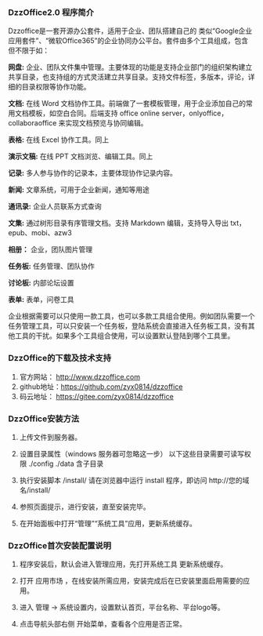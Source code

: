 ﻿
### DzzOffice2.0 程序简介   

   Dzzoffice是一套开源办公套件，适用于企业、团队搭建自己的 类似“Google企业应用套件”、“微软Office365”的企业协同办公平台。套件由多个工具组成，包含但不限于如：

**网盘:**  企业、团队文件集中管理。主要体现的功能是支持企业部门的组织架构建立共享目录，也支持组的方式灵活建立共享目录。支持文件标签，多版本，评论，详细的目录权限等协作功能。

**文档:**  在线 Word 文档协作工具。前端做了一套模板管理，用于企业添加自己的常用文档模板，如空白合同。后端支持 office online server，onlyoffice，collaboraoffice 来实现文档预览与协同编辑。

**表格:**  在线 Excel 协作工具。同上

**演示文稿:**  在线 PPT 文档浏览、编辑工具。同上

**记录:** 多人参与协作的记录本，主要体现协作记录内容。

**新闻:** 文章系统，可用于企业新闻，通知等用途

**通讯录:** 企业人员联系方式查询

**文集:** 通过树形目录有序管理文档。支持 Markdown 编辑，支持导入导出 txt，epub、mobi、azw3

**相册：** 企业，团队图片管理

**任务板:** 任务管理、团队协作

**讨论板:** 内部论坛设置

**表单:** 表单，问卷工具

   企业根据需要可以只使用一款工具，也可以多款工具组合使用。例如团队需要一个任务管理工具，可以只安装一个任务板，登陆系统会直接进入任务板工具，没有其他工具的干扰。如果多个工具组合使用，可以设置默认登陆到哪个工具里。


### DzzOffice的下载及技术支持

1. 官方网站：   http://www.dzzoffice.com
2. github地址：https://github.com/zyx0814/dzzoffice
3. 码云地址：   https://gitee.com/zyx0814/dzzoffice


### DzzOffice安装方法

1. 上传文件到服务器。

2. 设置目录属性（windows 服务器可忽略这一步）
	以下这些目录需要可读写权限
	./config
	./data 含子目录

3. 执行安装脚本 /install/
   请在浏览器中运行 install 程序，即访问 http://您的域名/install/

4. 参照页面提示，进行安装，直至安装完毕。

5. 在开始面板中打开“管理”“系统工具”应用，更新系统缓存。

### DzzOffice首次安装配置说明

 1. 程序安装后，默认会进入管理应用，先打开系统工具 更新系统缓存。

 2. 打开 应用市场 ，在线安装所需应用，安装完成后在已安装里面启用需要的应用。

 3. 进入 管理 -> 系统设置内，设置默认首页，平台名称、平台logo等。

 4. 点击导航头部右侧 开始菜单，查看各个应用是否正常。

